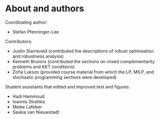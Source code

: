 # About and authors

Coordinating author:

* Stefan Pfenninger-Lee

Contributors:

* Justin Starreveld (contributed the descriptions of robust optimisation and robustness analysis)
* Kenneth Bruninx (contributed the sections on mixed complementarity problems and KKT conditions)
* Zofia Lukszo (provided course material from which the LP, MILP, and stochastic programming sections were developed)

Student assistants that edited and improved text and figures:

* Hadi Hammoud
* Ioannis Stratikis
* Meike Lafeber
* Saskia van Nieuwstadt
